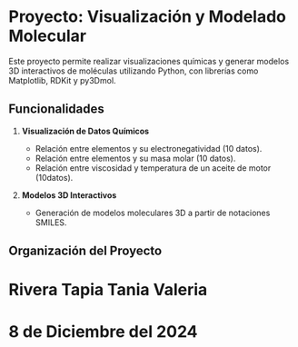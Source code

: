 # Proyecto: Visualización y Modelado Molecular

Este proyecto permite realizar visualizaciones químicas y generar modelos 3D interactivos de moléculas utilizando Python, con librerías como Matplotlib, RDKit y py3Dmol.

## Funcionalidades

1. **Visualización de Datos Químicos**
   - Relación entre elementos y su electronegatividad (10 datos).
   - Relación entre elementos y su masa molar (10 datos).
   - Relación entre viscosidad y temperatura de un aceite de motor (10datos).

2. **Modelos 3D Interactivos**
   - Generación de modelos moleculares 3D a partir de notaciones SMILES.

## Organización del Proyecto
# Rivera Tapia Tania Valeria 
# 8 de Diciembre del 2024
